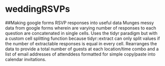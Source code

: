 # weddingRSVPs
##Making google forms RSVP responses into useful data
Munges messy data from google forms wherein are varying number of responses to each question are 
concatenated in single cells. Uses the tidyr paradigm but with a custom cell splitting function because
tidyr::extract can only split values if the number of extractable responses is equal in every cell. Rearranges the data
to provide a total number of guests at each location/time combo and a list of email addresses of attenddess formatted 
for simple copy/paste into calendar invitations.
